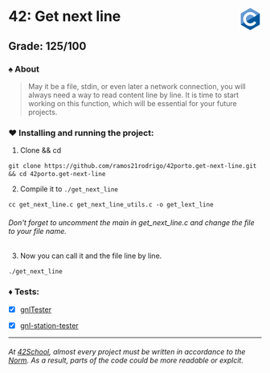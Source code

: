 
# 42: Get next line<img src="https://github.com/devicons/devicon/blob/master/icons/c/c-original.svg" title="C" alt="C Logo" width="45" height="45" align="right" /> &nbsp;

## Grade: 125/100

### ♠️ About
>May it be a file, stdin, or even later a network connection, you will always need a way to read content line by line. It is time to start working on this function, which will be essential for your future projects.

### ♥️ Installing and running the project:
1. Clone && cd
```
git clone https://github.com/ramos21rodrigo/42porto.get-next-line.git && cd 42porto.get-next-line
```
2. Compile it to ` ./get_next_line `
```
cc get_next_line.c get_next_line_utils.c -o get_lext_line
```
######  Don't forget to uncomment the main in get_next_line.c and change the file to your file name.

3. Now you can call it and the file line by line.

```
./get_next_line
```

### ♦️ Tests:

- [x] [gnlTester](https://github.com/Tripouille/gnlTester)

- [x] [gnl-station-tester](https://github.com/kodpe/gnl-station-tester)

  
___
######  At [42School](https://en.wikipedia.org/wiki/42_(school)), almost every project must be written in accordance to the [Norm](https://github.com/42School/norminette). As a result, parts of the code could be more readable or explcit.
